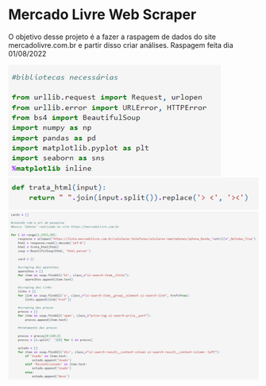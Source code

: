
# Mercado Livre Web Scraper

O objetivo desse projeto é a fazer a raspagem de dados do site mercadolivre.com.br e partir disso criar análises. Raspagem feita dia 01/08/2022

![](https://raw.githubusercontent.com/guinatel/Mercado-Livre-Web-Scraping/main/IMG/1.png)
![](https://raw.githubusercontent.com/guinatel/Mercado-Livre-Web-Scraping/main/IMG/2.png)
![](https://raw.githubusercontent.com/guinatel/Mercado-Livre-Web-Scraping/main/IMG/3.png)